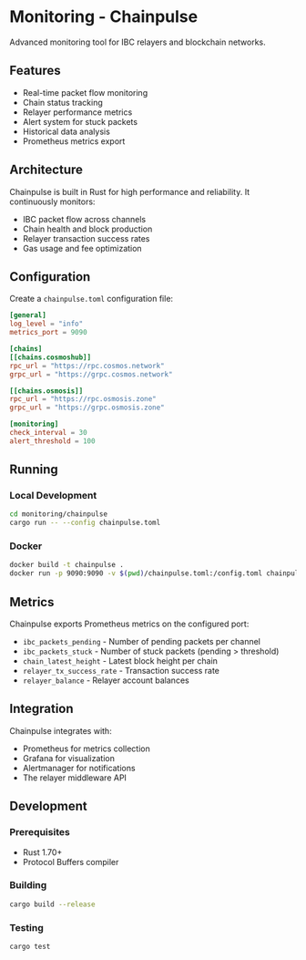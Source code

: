 # Monitoring - Chainpulse

Advanced monitoring tool for IBC relayers and blockchain networks.

## Features

- Real-time packet flow monitoring
- Chain status tracking
- Relayer performance metrics
- Alert system for stuck packets
- Historical data analysis
- Prometheus metrics export

## Architecture

Chainpulse is built in Rust for high performance and reliability. It continuously monitors:
- IBC packet flow across channels
- Chain health and block production
- Relayer transaction success rates
- Gas usage and fee optimization

## Configuration

Create a `chainpulse.toml` configuration file:

```toml
[general]
log_level = "info"
metrics_port = 9090

[chains]
[[chains.cosmoshub]]
rpc_url = "https://rpc.cosmos.network"
grpc_url = "https://grpc.cosmos.network"

[[chains.osmosis]]
rpc_url = "https://rpc.osmosis.zone"
grpc_url = "https://grpc.osmosis.zone"

[monitoring]
check_interval = 30
alert_threshold = 100
```

## Running

### Local Development

```bash
cd monitoring/chainpulse
cargo run -- --config chainpulse.toml
```

### Docker

```bash
docker build -t chainpulse .
docker run -p 9090:9090 -v $(pwd)/chainpulse.toml:/config.toml chainpulse
```

## Metrics

Chainpulse exports Prometheus metrics on the configured port:

- `ibc_packets_pending` - Number of pending packets per channel
- `ibc_packets_stuck` - Number of stuck packets (pending > threshold)
- `chain_latest_height` - Latest block height per chain
- `relayer_tx_success_rate` - Transaction success rate
- `relayer_balance` - Relayer account balances

## Integration

Chainpulse integrates with:
- Prometheus for metrics collection
- Grafana for visualization
- Alertmanager for notifications
- The relayer middleware API

## Development

### Prerequisites
- Rust 1.70+
- Protocol Buffers compiler

### Building

```bash
cargo build --release
```

### Testing

```bash
cargo test
```